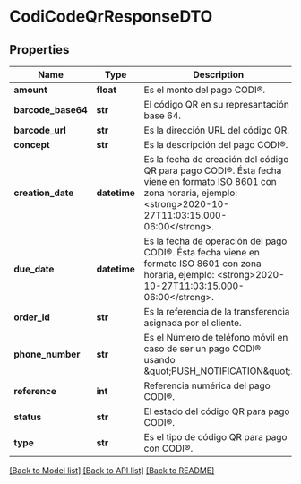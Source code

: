 # CodiCodeQrResponseDTO

## Properties
Name | Type | Description | Notes
------------ | ------------- | ------------- | -------------
**amount** | **float** | Es el monto del pago CODI®. | [optional] 
**barcode_base64** | **str** | El código QR en su represantación base 64. | [optional] 
**barcode_url** | **str** | Es la dirección URL del código QR. | [optional] 
**concept** | **str** | Es la descripción del pago CODI®. | [optional] 
**creation_date** | **datetime** | Es la fecha de creación del código QR para pago CODI®. Ésta fecha viene en formato ISO 8601 con zona horaria, ejemplo: &lt;strong&gt;2020-10-27T11:03:15.000-06:00&lt;/strong&gt;. | [optional] 
**due_date** | **datetime** | Es la fecha de operación del pago CODI®. Ésta fecha viene en formato ISO 8601 con zona horaria, ejemplo: &lt;strong&gt;2020-10-27T11:03:15.000-06:00&lt;/strong&gt;. | [optional] 
**order_id** | **str** | Es la referencia de la transferencia asignada por el cliente. | [optional] 
**phone_number** | **str** | Es el Número de teléfono móvil en caso de ser un pago CODI® usando \&quot;PUSH_NOTIFICATION\&quot;. | [optional] 
**reference** | **int** | Referencia numérica del pago CODI®. | [optional] 
**status** | **str** | El estado del código QR para pago CODI®. | [optional] 
**type** | **str** | Es el tipo de código QR para pago con CODI®. | [optional] 

[[Back to Model list]](../README.md#documentation-for-models) [[Back to API list]](../README.md#documentation-for-api-endpoints) [[Back to README]](../README.md)

